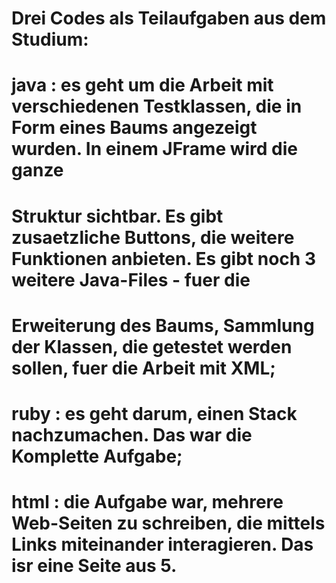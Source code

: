 # Drei Codes als Teilaufgaben aus dem Studium:
# java : es geht um die Arbeit mit verschiedenen Testklassen, die in Form eines Baums angezeigt wurden. In einem JFrame wird die ganze 
#         Struktur sichtbar. Es gibt zusaetzliche Buttons, die weitere Funktionen anbieten. Es gibt noch 3 weitere Java-Files - fuer die
#         Erweiterung des Baums, Sammlung der Klassen, die getestet werden sollen, fuer die Arbeit mit XML;
# ruby : es geht darum, einen Stack nachzumachen. Das war die Komplette Aufgabe;
# html : die Aufgabe war, mehrere Web-Seiten zu schreiben, die mittels Links miteinander interagieren. Das isr eine Seite aus 5.

